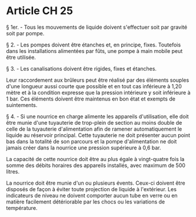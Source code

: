 # Article CH 25

§ 1er. - Tous les mouvements de liquide doivent s'effectuer soit par gravité soit par pompe.

§ 2. - Les pompes doivent être étanches et, en principe, fixes. Toutefois dans les installations alimentées par fûts, une pompe à main mobile peut être utilisée.

§ 3. - Les canalisations doivent être rigides, fixes et étanches.

Leur raccordement aux brûleurs peut être réalisé par des éléments souples d'une longueur aussi courte que possible et en tout cas inférieure à 1,20 mètre et à la condition expresse que la pression intérieure y soit inférieure à 1 bar. Ces éléments doivent être maintenus en bon état et exempts de suintements.

§ 4. - Si une nourrice en charge alimente les appareils d'utilisation, elle doit être munie d'une tuyauterie de trop-plein de section au moins double de celle de la tuyauterie d'alimentation afin de ramener automatiquement le liquide au réservoir principal. Cette tuyauterie ne doit présenter aucun point bas dans la totalité de son parcours et la pompe d'alimentation ne doit jamais créer dans la nourrice une pression supérieure à 0,6 bar.

La capacité de cette nourrice doit être au plus égale à vingt-quatre fois la somme des débits horaires des appareils installés, avec maximum de 500 litres.

La nourrice doit être munie d'un ou plusieurs évents. Ceux-ci doivent être disposés de façon à éviter toute projection de liquide à l'extérieur. Les indicateurs de niveau ne doivent comporter aucun tube en verre ou en matière facilement détériorable par les chocs ou les variations de température.
